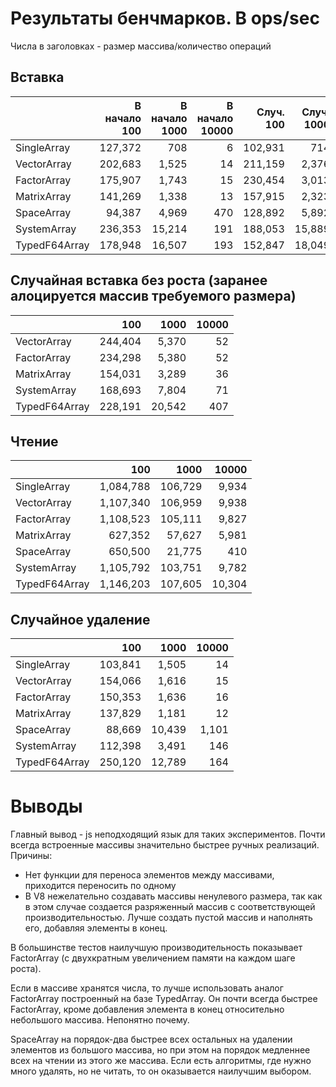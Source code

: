 # Результаты бенчмарков. В ops/sec
Числа в заголовках - размер массива/количество операций 

## Вставка

||В начало 100|В начало 1000|В начало 10000|Случ. 100|Случ. 1000|Случ. 10000|В конец 100|В конец 1000|В конец 10000|
|---|---:|---:|---:|---:|---:|---:|---:|---:|---:|
|SingleArray|127,372|708|6|102,931|714|6|125,667|725|5|
|VectorArray|202,683|1,525|14|211,159|2,376|24|675,359|6,296|57|
|FactorArray|175,907|1,743|15|230,454|3,013|35|1,163,133|140,792|6,643|
|MatrixArray|141,269|1,338|13|157,915|2,323|24|374,577|42,335|4,090|
|SpaceArray|94,387|4,969|470|128,892|5,892|392|293,098|14,648|1,312|
|SystemArray|236,353|15,214|191|188,053|15,889|388|1,526,744|204,986|22,759|
|TypedF64Array|178,948|16,507|193|152,847|18,049|399|248,688|78,020|8,193|

## Случайная вставка без роста (заранее алоцируется массив требуемого размера)

||100|1000|10000|
|---|---:|---:|---:|
|VectorArray|244,404|5,370|52|
|FactorArray|234,298|5,380|52|
|MatrixArray|154,031|3,289|36|
|SystemArray|168,693|7,804|71|
|TypedF64Array|228,191|20,542|407|

## Чтение

||100|1000|10000|
|---|---:|---:|---:|
|SingleArray|1,084,788|106,729|9,934|
|VectorArray|1,107,340|106,959|9,938|
|FactorArray|1,108,523|105,111|9,827|
|MatrixArray|627,352|57,627|5,981|
|SpaceArray|650,500|21,775|410|
|SystemArray|1,105,792|103,751|9,782|
|TypedF64Array|1,146,203|107,605|10,304|

## Случайное удаление

||100|1000|10000|
|---|---:|---:|---:|
|SingleArray|103,841|1,505|14|
|VectorArray|154,066|1,616|15|
|FactorArray|150,353|1,636|16|
|MatrixArray|137,829|1,181|12|
|SpaceArray|88,669|10,439|1,101|
|SystemArray|112,398|3,491|146|
|TypedF64Array|250,120|12,789|164|

# Выводы

Главный вывод - js неподходящий язык для таких экспериментов. Почти
всегда встроенные массивы значительно быстрее ручных реализаций.
Причины:
- Нет функции для переноса элементов между массивами, приходится
  переносить по одному
- В V8 нежелательно создавать массивы ненулевого размера, так как в этом
  случае создается разряженный массив с соответствующей
  производительностью. Лучше создать пустой массив и наполнять его,
  добавляя элементы в конец.

В большинстве тестов наилучшую производительность показывает FactorArray
(с двухкратным увеличением памяти на каждом шаге роста).
 
Если в массиве хранятся числа, то лучше использовать аналог FactorArray
построенный на базе TypedArray. Он почти всегда быстрее FactorArray,
кроме добавления элемента в конец относительно небольшого массива.
Непонятно почему.

SpaceArray на порядок-два быстрее всех остальных на удалении элементов
из большого массива, но при этом на порядок медленнее всех на чтении из
этого же массива. Если есть алгоритмы, где нужно много удалять, но не
читать, то он оказывается наилучшим выбором.

